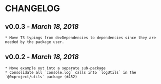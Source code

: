 # CHANGELOG

## v0.0.3 - _March 18, 2018_

    * Move TS typings from devDependencies to dependencies since they are needed by the package user.

## v0.0.2 - _March 18, 2018_

    * Move example out into a separate sub-package
    * Consolidate all `console.log` calls into `logUtils` in the `@0xproject/utils` package (#452)
